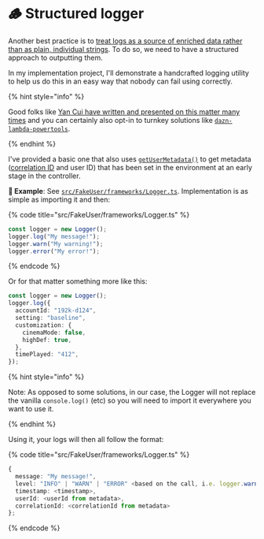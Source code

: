 # 🪵 Structured logger

Another best practice is to [treat logs as a source of enriched data rather than as plain, individual strings](https://www.mostafableu.com/blog/why-you-should-care-about-structured-logging/). To do so, we need to have a structured approach to outputting them.

In my implementation project, I'll demonstrate a handcrafted logging utility to help us do this in an easy way that nobody can fail using correctly.

{% hint style="info" %}

Good folks like [Yan Cui have written and presented on this matter many times](https://www.slideshare.net/Codemotion/yan-cui-how-to-build-observability-into-a-serverless-application-codemotion-amsterdam-2019) and you can certainly also opt-in to turnkey solutions like [`dazn-lambda-powertools`](https://github.com/getndazn/dazn-lambda-powertools).

{% endhint %}

I've provided a basic one that also uses [`getUserMetadata()`](https://github.com/mikaelvesavuori/better-apis-workshop/blob/main/src/FakeUser/frameworks/userMetadata.ts) to get metadata ([correlation ID](https://microsoft.github.io/code-with-engineering-playbook/observability/correlation-id/) and user ID) that has been set in the environment at an early stage in the controller.

**🎯 Example**: See [`src/FakeUser/frameworks/Logger.ts`](https://github.com/mikaelvesavuori/better-apis-workshop/blob/main/src/FakeUser/frameworks/Logger.ts). Implementation is as simple as importing it and then:

{% code title="src/FakeUser/frameworks/Logger.ts" %}

```typescript
const logger = new Logger();
logger.log("My message!");
logger.warn("My warning!");
logger.error("My error!");
```

{% endcode %}

Or for that matter something more like this:

```typescript
const logger = new Logger();
logger.log({
  accountId: "192k-d124",
  setting: "baseline",
  customization: {
    cinemaMode: false,
    highDef: true,
  },
  timePlayed: "412",
});
```

{% hint style="info" %}

Note: As opposed to some solutions, in our case, the Logger will not replace the vanilla `console.log()` (etc) so you will need to import it everywhere you want to use it.

{% endhint %}

Using it, your logs will then all follow the format:

{% code title="src/FakeUser/frameworks/Logger.ts" %}

```typescript
{
  message: "My message!",
  level: "INFO" | "WARN" | "ERROR" <based on the call, i.e. logger.warn() etc.>,
  timestamp: <timestamp>,
  userId: <userId from metadata>,
  correlationId: <correlationId from metadata>
};
```

{% endcode %}
